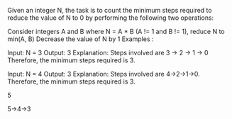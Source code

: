 

Given an integer N, the task is to count the minimum steps required to reduce the value of N to 0 by performing the following two operations:

Consider integers A and B where N = A * B (A != 1 and B != 1), reduce N to min(A, B)
Decrease the value of N by 1
Examples :

Input: N = 3
Output: 3
Explanation:
Steps involved are 3 -> 2 -> 1 -> 0
Therefore, the minimum steps required is 3.
 
Input: N = 4
Output: 3
Explanation:
Steps involved are 4->2->1->0.
Therefore, the minimum steps required is 3.
 

 5 

 5->4->3